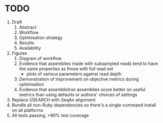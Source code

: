 # TODO

1. Draft
    1. Abstract
    2. Workflow
    3. Optimisation strategy
    4. Results
    5. Availability
2. Figures
    1. Diagram of workflow
    2. Evidence that assemblies made with subsampled reads tend to have the same properties as those with full read set
        - plots of various parameters against read depth
    3. Demonstration of improvement on objective metrics during optimisation
    4. Evidence that assemblotron assemblies score better on useful metrics than using defaults or authors' choices of settings
3. Replace USEARCH with SeqAn alignment
4. Bundle all non-Ruby dependencies so there's a single-command install on all platforms
5. All tests passing, >90% test coverage
